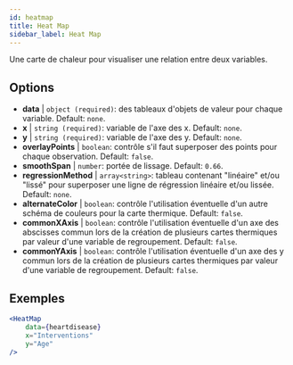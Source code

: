 ```yaml
---
id: heatmap
title: Heat Map
sidebar_label: Heat Map
---
```


Une carte de chaleur pour visualiser une relation entre deux variables.

## Options

* __data__ | `object (required)`: des tableaux d'objets de valeur pour chaque variable. Default: `none`.
* __x__ | `string (required)`: variable de l'axe des x. Default: `none`.
* __y__ | `string (required)`: variable de l'axe des y. Default: `none`.
* __overlayPoints__ | `boolean`: contrôle s'il faut superposer des points pour chaque observation. Default: `false`.
* __smoothSpan__ | `number`: portée de lissage. Default: `0.66`.
* __regressionMethod__ | `array<string>`: tableau contenant "linéaire" et/ou "lissé" pour superposer une ligne de régression linéaire et/ou lissée. Default: `none`.
* __alternateColor__ | `boolean`: contrôle l'utilisation éventuelle d'un autre schéma de couleurs pour la carte thermique. Default: `false`.
* __commonXAxis__ | `boolean`: contrôle l'utilisation éventuelle d'un axe des abscisses commun lors de la création de plusieurs cartes thermiques par valeur d'une variable de regroupement. Default: `false`.
* __commonYAxis__ | `boolean`: contrôle l'utilisation éventuelle d'un axe des y commun lors de la création de plusieurs cartes thermiques par valeur d'une variable de regroupement. Default: `false`.


## Exemples

```jsx live
<HeatMap 
    data={heartdisease} 
    x="Interventions"
    y="Age"
/>
```

